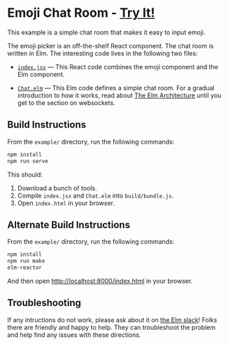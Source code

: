 
# Emoji Chat Room - [Try It!](http://evancz.github.io/react-elm)

This example is a simple chat room that makes it easy to input emoji.

The emoji picker is an off-the-shelf React component. The chat room is written in Elm. The interesting code lives in the following two files:

  - [`index.jsx`](index.jsx) &mdash; This React code combines the emoji component and the Elm component.

  - [`Chat.elm`](Chat.elm) &mdash; This Elm code defines a simple chat room. For a gradual introduction to how it works, read about [The Elm Architecture](http://guide.elm-lang.org/architecture/) until you get to the section on websockets.


## Build Instructions

From the `example/` directory, run the following commands:

```bash
npm install
npm run serve
```

This should:

  1. Download a bunch of tools.
  2. Compile `index.jsx` and `Chat.elm` into `build/bundle.js`.
  3. Open `index.html` in your browser.


## Alternate Build Instructions

From the `example/` directory, run the following commands:

```bash
npm install
npm run make
elm-reactor
```

And then open [http://localhost:8000/index.html](http://localhost:8000/index.html) in your browser.


## Troubleshooting

If any intructions do not work, please ask about it on [the Elm slack](http://elm-lang.org/community)! Folks there are friendly and happy to help. They can troubleshoot the problem and help find any issues with these directions.